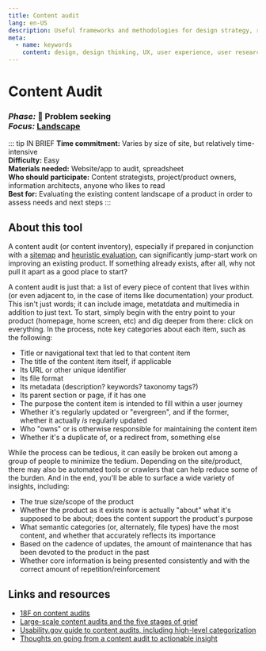 ```yaml
---
title: Content audit
lang: en-US
description: Useful frameworks and methodologies for design strategy, research and testing
meta:
  - name: keywords
    content: design, design thinking, UX, user experience, user research, user testing
---
```


# Content Audit

### _Phase:_ 🔎 Problem seeking<br/> _Focus:_ [Landscape](/tools/#landscape)

::: tip IN BRIEF
**Time commitment:** Varies by size of site, but relatively time-intensive  
**Difficulty:** Easy  
**Materials needed:** Website/app to audit, spreadsheet  
**Who should participate:** Content strategists, project/product owners, information architects, anyone who likes to read  
**Best for:** Evaluating the existing content landscape of a product in order to assess needs and next steps
:::

## About this tool

A content audit (or content inventory), especially if prepared in conjunction with a [sitemap](sitemap.md) and [heuristic evaluation](heuristic-evaluation.md), can significantly jump-start work on improving an existing product. If something already exists, after all, why not pull it apart as a good place to start?

A content audit is just that: a list of every piece of content that lives within (or even adjacent to, in the case of items like documentation) your product. This isn't just words; it can include image, metatdata and multimedia in addition to just text. To start, simply begin with the entry point to your product (homepage, home screen, etc) and dig deeper from there: click on everything. In the process, note key categories about each item, such as the following:

* Title or navigational text that led to that content item
* The title of the content item itself, if applicable
* Its URL or other unique identifier
* Its file format
* Its metadata (description? keywords? taxonomy tags?)
* Its parent section or page, if it has one
* The purpose the content item is intended to fill within a user journey
* Whether it's regularly updated or "evergreen", and if the former, whether it actually _is_ regularly updated
* Who "owns" or is otherwise responsible for maintaining the content item
* Whether it's a duplicate of, or a redirect from, something else

While the process can be tedious, it can easily be broken out among a group of people to minimize the tedium. Depending on the site/product, there may also be automated tools or crawlers that can help reduce some of the burden. And in the end, you'll be able to surface a wide variety of insights, including:

* The true size/scope of the product
* Whether the product as it exists now is actually "about" what it's supposed to be about; does the content support the product's purpose
* What semantic categories (or, alternately, file types) have the most content, and whether that accurately reflects its importance
* Based on the cadence of updates, the amount of maintenance that has been devoted to the product in the past
* Whether core information is being presented consistently and with the correct amount of repetition/reinforcement

## Links and resources

* [18F on content audits](https://methods.18f.gov/decide/content-audit/)
* [Large-scale content audits and the five stages of grief](https://www.uxbooth.com/articles/creating-a-content-inventory-a-journey-through-the-five-stages-of-grief/)
* [Usability.gov guide to content audits, including high-level categorization](https://www.usability.gov/how-to-and-tools/methods/content-inventory.html)
* [Thoughts on going from a content audit to actionable insight](https://uxmag.com/articles/from-content-audit-to-design-insight)
